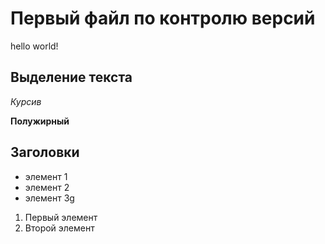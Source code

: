# Первый файл по контролю версий

hello world!

## Выделение текста

*Курсив*

**Полужирный**

## Заголовки

* элемент 1
* элемент 2
* элемент 3g

1. Первый элемент
2. Второй элемент